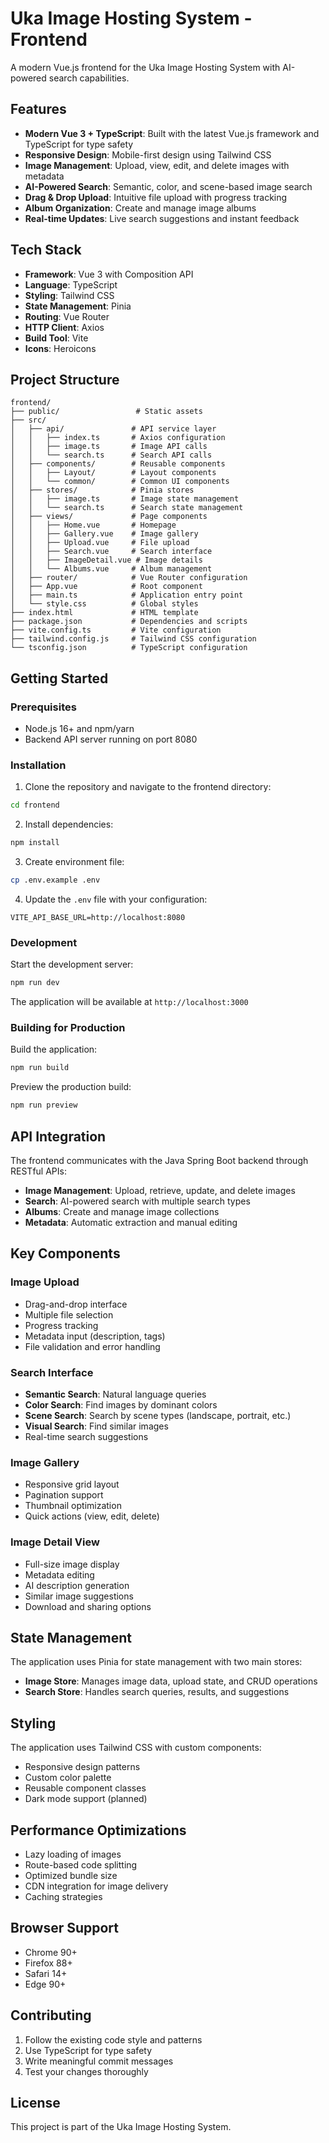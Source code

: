 # Uka Image Hosting System - Frontend

A modern Vue.js frontend for the Uka Image Hosting System with AI-powered search capabilities.

## Features

- **Modern Vue 3 + TypeScript**: Built with the latest Vue.js framework and TypeScript for type safety
- **Responsive Design**: Mobile-first design using Tailwind CSS
- **Image Management**: Upload, view, edit, and delete images with metadata
- **AI-Powered Search**: Semantic, color, and scene-based image search
- **Drag & Drop Upload**: Intuitive file upload with progress tracking
- **Album Organization**: Create and manage image albums
- **Real-time Updates**: Live search suggestions and instant feedback

## Tech Stack

- **Framework**: Vue 3 with Composition API
- **Language**: TypeScript
- **Styling**: Tailwind CSS
- **State Management**: Pinia
- **Routing**: Vue Router
- **HTTP Client**: Axios
- **Build Tool**: Vite
- **Icons**: Heroicons

## Project Structure

```
frontend/
├── public/                 # Static assets
├── src/
│   ├── api/               # API service layer
│   │   ├── index.ts       # Axios configuration
│   │   ├── image.ts       # Image API calls
│   │   └── search.ts      # Search API calls
│   ├── components/        # Reusable components
│   │   ├── Layout/        # Layout components
│   │   └── common/        # Common UI components
│   ├── stores/            # Pinia stores
│   │   ├── image.ts       # Image state management
│   │   └── search.ts      # Search state management
│   ├── views/             # Page components
│   │   ├── Home.vue       # Homepage
│   │   ├── Gallery.vue    # Image gallery
│   │   ├── Upload.vue     # File upload
│   │   ├── Search.vue     # Search interface
│   │   ├── ImageDetail.vue # Image details
│   │   └── Albums.vue     # Album management
│   ├── router/            # Vue Router configuration
│   ├── App.vue            # Root component
│   ├── main.ts            # Application entry point
│   └── style.css          # Global styles
├── index.html             # HTML template
├── package.json           # Dependencies and scripts
├── vite.config.ts         # Vite configuration
├── tailwind.config.js     # Tailwind CSS configuration
└── tsconfig.json          # TypeScript configuration
```

## Getting Started

### Prerequisites

- Node.js 16+ and npm/yarn
- Backend API server running on port 8080

### Installation

1. Clone the repository and navigate to the frontend directory:
```bash
cd frontend
```

2. Install dependencies:
```bash
npm install
```

3. Create environment file:
```bash
cp .env.example .env
```

4. Update the `.env` file with your configuration:
```env
VITE_API_BASE_URL=http://localhost:8080
```

### Development

Start the development server:
```bash
npm run dev
```

The application will be available at `http://localhost:3000`

### Building for Production

Build the application:
```bash
npm run build
```

Preview the production build:
```bash
npm run preview
```

## API Integration

The frontend communicates with the Java Spring Boot backend through RESTful APIs:

- **Image Management**: Upload, retrieve, update, and delete images
- **Search**: AI-powered search with multiple search types
- **Albums**: Create and manage image collections
- **Metadata**: Automatic extraction and manual editing

## Key Components

### Image Upload
- Drag-and-drop interface
- Multiple file selection
- Progress tracking
- Metadata input (description, tags)
- File validation and error handling

### Search Interface
- **Semantic Search**: Natural language queries
- **Color Search**: Find images by dominant colors
- **Scene Search**: Search by scene types (landscape, portrait, etc.)
- **Visual Search**: Find similar images
- Real-time search suggestions

### Image Gallery
- Responsive grid layout
- Pagination support
- Thumbnail optimization
- Quick actions (view, edit, delete)

### Image Detail View
- Full-size image display
- Metadata editing
- AI description generation
- Similar image suggestions
- Download and sharing options

## State Management

The application uses Pinia for state management with two main stores:

- **Image Store**: Manages image data, upload state, and CRUD operations
- **Search Store**: Handles search queries, results, and suggestions

## Styling

The application uses Tailwind CSS with custom components:

- Responsive design patterns
- Custom color palette
- Reusable component classes
- Dark mode support (planned)

## Performance Optimizations

- Lazy loading of images
- Route-based code splitting
- Optimized bundle size
- CDN integration for image delivery
- Caching strategies

## Browser Support

- Chrome 90+
- Firefox 88+
- Safari 14+
- Edge 90+

## Contributing

1. Follow the existing code style and patterns
2. Use TypeScript for type safety
3. Write meaningful commit messages
4. Test your changes thoroughly

## License

This project is part of the Uka Image Hosting System.